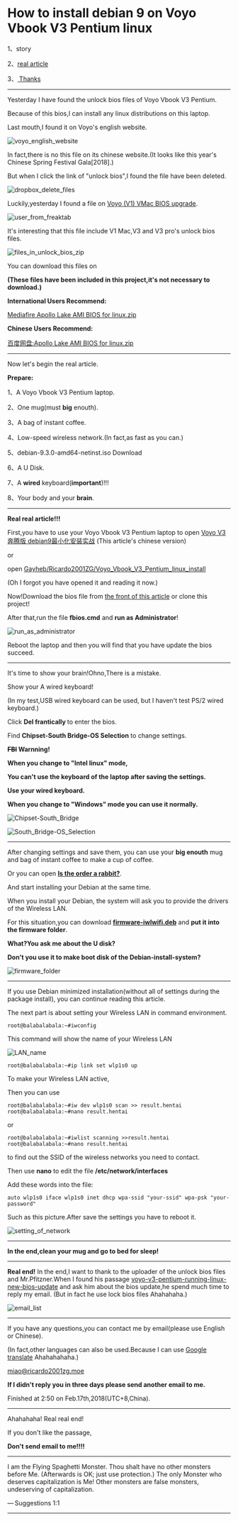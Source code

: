 ﻿# How to install debian 9 on Voyo Vbook V3 Pentium linux


1、story

2、<a href="#real article">real article</a>

3、<a href="#
Thanks">
Thanks</a>
<HR>

Yesterday I have found the unlock bios files of Voyo Vbook V3 Pentium.

Because of this bios,I can install any linux distributions on this laptop.



Last mouth,I found it on Voyo's english website.



![voyo_english_website](https://raw.githubusercontent.com/Ricardo2001ZG/Voyo_Vbook_V3_Pentium_linux_install/master/image/voyo_english_website.png)



In fact,there is no this file on its chinese website.(It looks like this year's Chinese Spring Festival Gala[2018].)


But when I click the link of "unlock bios",I found the file have been deleted.



![dropbox_delete_files](https://raw.githubusercontent.com/Ricardo2001ZG/Voyo_Vbook_V3_Pentium_linux_install/master/image/dropbox_delete_files.png)



Luckily,yesterday I found a file on <a href="http://freaktab.com/forum/tv-player-support/intel-based-tv-players/voyo-mini-pc/679508-voyo-v1-vmac-bios-upgrade">Voyo (V1) VMac BIOS upgrade</a>.



![user_from_freaktab](https://raw.githubusercontent.com/Ricardo2001ZG/Voyo_Vbook_V3_Pentium_linux_install/master/image/user_from_freaktab.png)



It's interesting that this file include V1 Mac,V3 and V3 pro's unlock bios files.



![files_in_unlock_bios_zip](https://raw.githubusercontent.com/Ricardo2001ZG/Voyo_Vbook_V3_Pentium_linux_install/master/image/files_in_unlock_bios_zip.png)


<a name="download"></a>
You can download this files on 

<strong>(These files have been included in this project,it's not necessary to download.)</strong>


<strong>International Users Recommend:</strong>

<a href="https://www.mediafire.com/file/21b6v1rj319248m/Apollo+Lake+AMI+BIOS+for+linux.zip">Mediafire Apollo Lake AMI BIOS for linux.zip</a>


<strong>Chinese Users Recommend:</strong>

<a href="https://pan.baidu.com/s/1dGkSaD7">百度网盘:Apollo Lake AMI BIOS for linux.zip</a>


<HR>

<a name="real article"></a>

Now let's begin the real article.


<strong>Prepare:</strong>

1、A Voyo Vbook V3 Pentium laptop.

2、One mug(must <strong>big</strong> enouth).

3、A bag of instant coffee.

4、Low-speed wireless network.(In fact,as fast as you can.)

5、debian-9.3.0-amd64-netinst.iso <a herf="https://www.debian.org/distrib/netinst">Download</a>

6、A U Disk.

7、A <strong>wired</strong> keyboard(<strong>important</strong>)!!!

8、Your body and your <strong>brain</strong>.

<HR>

<strong>Real real article!!!</strong>

First,you have to use your Voyo Vbook V3 Pentium laptop to open
<a href="https://zhuanlan.zhihu.com/p/33841058">Voyo V3 奔腾版 debian9最小化安装实战</a>
(This article's chinese version)

or

open <a 
href="https://github.com/Ricardo2001ZG/Voyo_Vbook_V3_Pentium_linux_install">Gayheb/Ricardo2001ZG/Voyo_Vbook_V3_Pentium_linux_install</a>

(Oh I forgot you have opened it and reading it now.)

Now!Download the bios file from <a href="#download">the front of this article</a> or clone this project!

After that,run the file <strong>fbios.cmd</strong> and <strong>run as Administrator</strong>!

![run_as_administrator](https://raw.githubusercontent.com/Ricardo2001ZG/Voyo_Vbook_V3_Pentium_linux_install/master/image/run_as_administrator.png)

Reboot the laptop and then you will find that you have update the bios succeed.
<HR>
It's time to show your brain!Ohno,There is a mistake.

Show your A wired keyboard!

(In my test,USB wired keyboard can be used,
but I haven't test PS/2 wired keyboard.)

Click <strong>Del frantically </strong> to enter the bios.

Find <strong>Chipset-South Bridge-OS Selection</strong> to change settings.

<strong><s>FBI</s> Warnning!

When you change to "Intel linux" mode,

You can't use the keyboard of the laptop after saving the settings.

Use your wired keyboard.

When you change to "Windows" mode you can use it normally.</strong>

![Chipset-South_Bridge](https://raw.githubusercontent.com/Ricardo2001ZG/Voyo_Vbook_V3_Pentium_linux_install/master/image/Chipset-South_Bridge.jpg)

![South_Bridge-OS_Selection](https://raw.githubusercontent.com/Ricardo2001ZG/Voyo_Vbook_V3_Pentium_linux_install/master/image/South_Bridge-OS_Selection.jpg)

<HR>

After changing settings and save them,
you can use your <strong>big enouth</strong> mug
and bag of instant coffee to make 
a cup of coffee.

Or you can open <a href="https://www.bilibili.com/bangumi/play/ep95840"><strong>Is the order a rabbit?</strong></a>.

And start installing your Debian at the same time.

When you install your Debian,
the system will ask you to provide the drivers of the Wireless LAN.

For this situation,you can download <a href="https://packages.debian.org/sid/firmware-iwlwifi"><strong>firmware-iwlwifi.deb</strong></a> and <strong>put it into the firmware folder</strong>.

<strong>What?You ask me about the U disk?

Don't you use it to make boot disk of the Debian-install-system?</strong>




![firmware_folder](https://raw.githubusercontent.com/Ricardo2001ZG/Voyo_Vbook_V3_Pentium_linux_install/master/image/firmware_folder.png)

<HR>

If you use Debian minimized installation(without all of settings during the package install),
you can continue reading this article.

The next part is about setting your Wireless LAN in command environment.

`
root@balabalabala:~#iwconfig
`

This command will show the name of your Wireless LAN

![LAN_name](https://raw.githubusercontent.com/Ricardo2001ZG/Voyo_Vbook_V3_Pentium_linux_install/master/image/LAN_name.jpg)

`
root@balabalabala:~#ip link set wlp1s0 up
`

To make your Wireless LAN active,

Then you can use 

`
root@balabalabala:~#iw dev wlp1s0 scan >> result.hentai
root@balabalabala:~#nano result.hentai
`

or

`
root@balabalabala:~#iwlist scanning >>result.hentai
root@balabalabala:~#nano result.hentai
`

to find out the SSID of the wireless networks you need to contact.

Then use <strong>nano</strong> to edit the file <strong>/etc/network/interfaces</strong>

Add these words into the file:

`
auto wlp1s0
iface wlp1s0 inet dhcp
        wpa-ssid "your-ssid"
        wpa-psk "your-password"
`

Such as this picture.After save the settings you have to reboot it.


![setting_of_network](https://raw.githubusercontent.com/Ricardo2001ZG/Voyo_Vbook_V3_Pentium_linux_install/master/image/setting_of_network.jpg)
<HR>
<strong>In the end,clean your mug and go to bed for sleep! </strong>
<HR>
<a name="Thanks"></a>
<strong>Real end!</strong>
In the end,I want to thank to the uploader of the unlock bios files
and Mr.Pfitzner.When I found his passage <a href="http://www.gadgetfreak.info/2017/08/20/voyo-v3-pentium-running-linux-new-bios-update/">voyo-v3-pentium-running-linux-new-bios-update</a> and ask 
him about the bios update,he spend much time to reply my email.
(But in fact he use lock bios files Ahahahaha.)

![email_list](https://raw.githubusercontent.com/Ricardo2001ZG/Voyo_Vbook_V3_Pentium_linux_install/master/image/email_list.png)
<HR>
If you have any questions,you can contact me by email(please use English or Chinese).

(In fact,other languages can also be used.Because I can use <a href="https://translate.google.cn/">Google translate</a> Ahahahahaha.)

miao@ricardo2001zg.moe

<strong>If I didn't reply you in three days please send another email to me.</strong>

Finished at 2:50 on Feb.17th,2018(UTC+8,China).
<HR>
Ahahahaha!
Real real end!

If you don't like the passage,

<strong>Don't send email to me!!!!</strong>
<HR>
I am the Flying Spaghetti Monster. Thou shalt have no other monsters before Me. (Afterwards is OK; just use protection.) The only Monster who deserves capitalization is Me! Other monsters are false monsters, undeserving of capitalization.

— Suggestions 1:1

<HR>